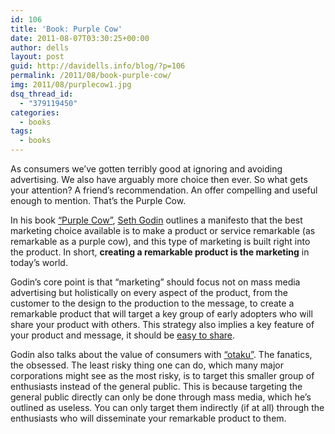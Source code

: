 ```yaml
---
id: 106
title: 'Book: Purple Cow'
date: 2011-08-07T03:30:25+00:00
author: dells
layout: post
guid: http://davidells.info/blog/?p=106
permalink: /2011/08/book-purple-cow/
img: 2011/08/purplecow1.jpg
dsq_thread_id:
  - "379119450"
categories:
  - books
tags:
  - books
---
```


As consumers we&#8217;ve gotten terribly good at ignoring and avoiding advertising. We also have arguably more choice then ever. So what gets your attention? A friend&#8217;s recommendation. An offer compelling and useful enough to mention. That&#8217;s the Purple Cow.

In his book [&#8220;Purple Cow&#8221;](http://www.amazon.com/Purple-Cow-Transform-Business-Remarkable/dp/159184021X), [Seth Godin](http://www.sethgodin.com/sg/) outlines a manifesto that the best marketing choice available is to make a product or service remarkable (as remarkable as a purple cow), and this type of marketing is built right into the product. In short, **creating a remarkable product is the marketing** in today&#8217;s world. 

Godin&#8217;s core point is that &#8220;marketing&#8221; should focus not on mass media advertising but holistically on every aspect of the product, from the customer to the design to the production to the message, to create a remarkable product that will target a key group of early adopters who will share your product with others. This strategy also implies a key feature of your product and message, it should be [easy to share](http://davidells.info/blog/2011/07/succinct-is-good/). 

Godin also talks about the value of consumers with [&#8220;otaku&#8221;](http://en.wikipedia.org/wiki/Otaku). The fanatics, the obsessed. The least risky thing one can do, which many major corporations might see as the most risky, is to target this smaller group of enthusiasts instead of the general public. This is because targeting the general public directly can only be done through mass media, which he&#8217;s outlined as useless. You can only target them indirectly (if at all) through the enthusiasts who will disseminate your remarkable product to them.